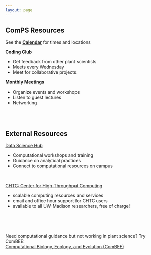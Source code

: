 ```yaml
---
layout: page
---
```


## ComPS Resources  
See the **[Calendar](https://uw-madison-comps.github.io/calendar)** for times and locations

**Coding Club**  
- Get feedback from other plant scientists
- Meets every Wednesday
- Meet for collaborative projects

**Monthly Meetings**
- Organize events and workshops
- Listen to guest lectures
- Networking  

 <br>
 <br>
 
## External Resources

[Data Science Hub](https://datascience.wisc.edu/)
- Computational workshops and training
- Guidance on analytical practices
- Connect to computational resources on campus

 <br>
 
[CHTC: Center for High-Throughput Computing](http://chtc.cs.wisc.edu/check-quota.shtml)
- scalable computing resources and services
- email and office hour support for CHTC users
- available to all UW-Madison researchers, free of charge!

<br>
<br>
<br>

Need computational guidance but not working in plant science? Try ComBEE:    
[Computational Biology, Ecology, and Evolution (ComBEE)](https://combee-uw-madison.github.io/studyGroup/) 

